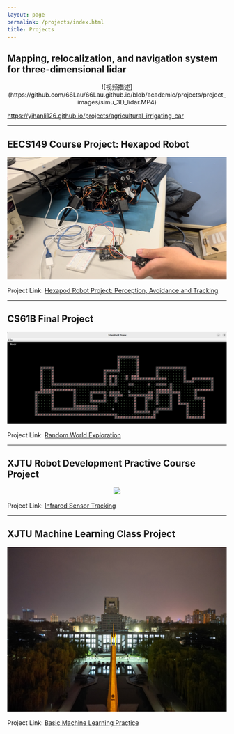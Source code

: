 ```yaml
---
layout: page
permalink: /projects/index.html
title: Projects
---
```


## Mapping, relocalization, and navigation system for three-dimensional lidar

<center>
![视频描述](https://github.com/66Lau/66Lau.github.io/blob/academic/projects/project_images/simu_3D_lidar.MP4)
</center>

https://yihanli126.github.io/projects/agricultural_irrigating_car

---

## EECS149 Course Project: Hexapod Robot

<center>
<img src="/projects/project_images/hexapod_test.jpg">
</center>

Project Link: [Hexapod Robot Project: Perception, Avoidance and Tracking](https://yihanli126.github.io/projects/hexapod_robot)


---

## CS61B Final Project

<center>
<img src="/projects/project_images/General world.png">
</center>

Project Link: [Random World Exploration](https://yihanli126.github.io/projects/61B_project)

---

## XJTU Robot Development Practive Course Project

<center>
<img src="/projects/project_images/IR_tracking.jpg">
</center>


Project Link: [Infrared Sensor Tracking](https://yihanli126.github.io/projects/IR_tracking)

---

## XJTU Machine Learning Class Project

<center>
<img src="/projects/project_images/XJTU_lib.JPG">
</center>

Project Link: [Basic Machine Learning Practice](https://yihanli126.github.io/projects/machine_learning_class_proj)



